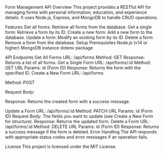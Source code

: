 Form Management API
Overview
This project provides a RESTful API for managing forms with personal information, education, and experience details. It uses Node.js, Express, and MongoDB to handle CRUD operations.

Features
Get all forms: Retrieve all forms from the database.
Get a single form: Retrieve a form by its ID.
Create a new form: Add a new form to the database.
Update a form: Modify an existing form by its ID.
Delete a form: Remove a form from the database.
Setup
Prerequisites
Node.js (v14 or higher)
MongoDB instance
dotenv package

API Endpoints
Get All Forms
URL: /api/forms
Method: GET
Response: Returns a list of all forms.
Get a Single Form
URL: /api/forms/:id
Method: GET
URL Params: id (Form ID)
Response: Returns the form with the specified ID.
Create a New Form
URL: /api/forms

Method: POST

Request Body:

Response: Returns the created form with a success message.

Update a Form
URL: /api/forms/:id
Method: PATCH
URL Params: id (Form ID)
Request Body: The fields you want to update (see Create a New Form for structure).
Response: Returns the updated form.
Delete a Form
URL: /api/forms/:id
Method: DELETE
URL Params: id (Form ID)
Response: Returns a success message if the form is deleted.
Error Handling
The API responds with appropriate status codes and error messages if an operation fails.

License
This project is licensed under the MIT License.
